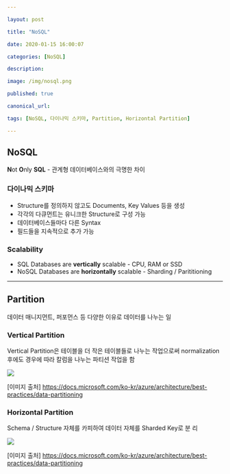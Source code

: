 ```yaml
---

layout: post

title: "NoSQL"

date: 2020-01-15 16:00:07

categories: [NoSQL]

description:

image: /img/nosql.png

published: true

canonical_url:

tags: [NoSQL, 다이나믹 스키마, Partition, Horizontal Partition]

---
```


## NoSQL

**N**ot **O**nly **SQL** - 관계형 데이터베이스와의 극명한 차이

### 다이나믹 스키마
- Structure를 정의하지 않고도 Documents, Key Values 등을 생성
- 각각의 다큐먼트는 유니크한 Structure로 구성 가능
- 데이터베이스들마다 다른 Syntax
- 필드들을 지속적으로 추가 가능

### Scalability
- SQL Databases are **vertically** scalable - CPU, RAM or SSD
- NoSQL Databases are **horizontally** scalable - Sharding / Parititioning

-------------------------------------------

## Partition

데이터 매니지먼트, 퍼포먼스 등 다양한 이유로 데이터를 나누는 일


### Vertical Partition

Vertical Partition은 테이블을 더 작은 테이블들로 나누는 작업으로써 normalization 후에도 경우에 따라 칼럼을 나누는 파티션 작업을 함

<img src='https://docs.microsoft.com/ko-kr/azure/architecture/best-practices/images/data-partitioning/datapartitioning02.png'>

[이미지 출처] https://docs.microsoft.com/ko-kr/azure/architecture/best-practices/data-partitioning

### Horizontal Partition

Schema / Structure 자체를 카피하여 데이터 자체를 Sharded Key로 분
리

<img src='https://docs.microsoft.com/ko-kr/azure/architecture/best-practices/images/data-partitioning/datapartitioning01.png'>

[이미지 출처] https://docs.microsoft.com/ko-kr/azure/architecture/best-practices/data-partitioning
